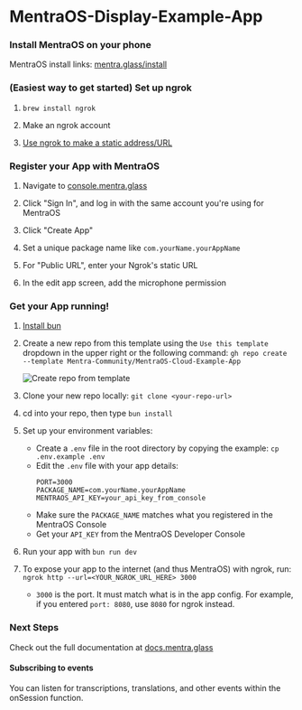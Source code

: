 # MentraOS-Display-Example-App

### Install MentraOS on your phone

MentraOS install links: [mentra.glass/install](https://mentra.glass/install)

### (Easiest way to get started) Set up ngrok

1. `brew install ngrok`

2. Make an ngrok account

3. [Use ngrok to make a static address/URL](https://dashboard.ngrok.com/)

### Register your App with MentraOS

1. Navigate to [console.mentra.glass](https://console.mentra.glass/)

2. Click "Sign In", and log in with the same account you're using for MentraOS

3. Click "Create App"

4. Set a unique package name like `com.yourName.yourAppName`

5. For "Public URL", enter your Ngrok's static URL

6. In the edit app screen, add the microphone permission

### Get your App running!

1. [Install bun](https://bun.sh/docs/installation)

2. Create a new repo from this template using the `Use this template` dropdown in the upper right or the following command: `gh repo create --template Mentra-Community/MentraOS-Cloud-Example-App`

    ![Create repo from template](https://github.com/user-attachments/assets/c10e14e8-2dc5-4dfa-adac-dd334c1b73a5)

3. Clone your new repo locally: `git clone <your-repo-url>`

4. cd into your repo, then type `bun install`

5. Set up your environment variables:
   * Create a `.env` file in the root directory by copying the example: `cp .env.example .env`
   * Edit the `.env` file with your app details:
     ```
     PORT=3000
     PACKAGE_NAME=com.yourName.yourAppName
     MENTRAOS_API_KEY=your_api_key_from_console
     ```
   * Make sure the `PACKAGE_NAME` matches what you registered in the MentraOS Console
   * Get your `API_KEY` from the MentraOS Developer Console

6. Run your app with `bun run dev`

7. To expose your app to the internet (and thus MentraOS) with ngrok, run: `ngrok http --url=<YOUR_NGROK_URL_HERE> 3000`
    * `3000` is the port. It must match what is in the app config. For example, if you entered `port: 8080`, use `8080` for ngrok instead.


### Next Steps

Check out the full documentation at [docs.mentra.glass](https://docs.mentra.glass/core-concepts)

#### Subscribing to events

You can listen for transcriptions, translations, and other events within the onSession function.
